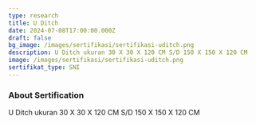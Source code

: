 ```yaml
---
type: research
title: U Ditch
date: 2024-07-08T17:00:00.000Z
draft: false
bg_image: /images/sertifikasi/sertifikasi-uditch.png
description: U Ditch ukuran 30 X 30 X 120 CM S/D 150 X 150 X 120 CM
image: /images/sertifikasi/sertifikasi-uditch.png
sertifikat_type: SNI
---
```


### About Sertification

U Ditch ukuran 30 X 30 X 120 CM S/D 150 X 150 X 120 CM
